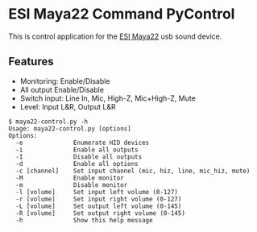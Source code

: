 ESI Maya22 Command PyControl
==========

This is control application for the [ESI Maya22](http://www.esi-audio.com/products/maya22usb/) usb sound device.

Features
--------

* Monitoring: Enable/Disable
* All output Enable/Disable
* Switch input: Line In, Mic, High-Z, Mic+High-Z, Mute
* Level: Input L&R, Output L&R


```
$ maya22-control.py -h
Usage: maya22-control.py [options]
Options:
  -e              Enumerate HID devices
  -i              Enable all outputs
  -I              Disable all outputs
  -d              Enable all options
  -c [channel]    Set input channel (mic, hiz, line, mic_hiz, mute)
  -M              Enable monitor
  -m              Disable monitor
  -l [volume]     Set input left volume (0-127)
  -r [volume]     Set input right volume (0-127)
  -L [volume]     Set output left volume (0-145)
  -R [volume]     Set output right volume (0-145)
  -h              Show this help message
```


